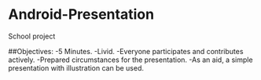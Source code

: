 # Android-Presentation
School project

##Objectives:
-5 Minutes.
-Livid.
-Everyone participates and contributes actively.
-Prepared circumstances for the presentation.
-As an aid, a simple presentation with illustration can be used.
